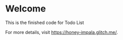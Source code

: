 Welcome
=======

This is the finished code for Todo List

For more details, visit https://honey-impala.glitch.me/.
